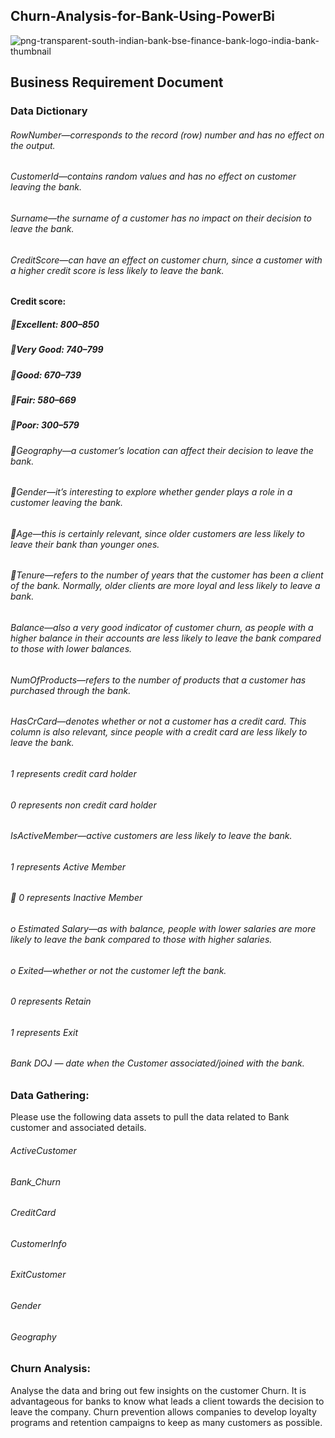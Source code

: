 ## Churn-Analysis-for-Bank-Using-PowerBi


![png-transparent-south-indian-bank-bse-finance-bank-logo-india-bank-thumbnail](https://github.com/Nikitasuryawanshi/Churn-Analysis-for-bank-using-PowerBI/assets/105000370/76ec82c0-8d82-449b-89a9-cdc337e46a0e)

## Business Requirement Document
### Data Dictionary
###### RowNumber—corresponds to the record (row) number and has no effect on the output.
###### CustomerId—contains random values and has no effect on customer leaving the bank.
###### Surname—the surname of a customer has no impact on their decision to leave the bank.
###### CreditScore—can have an effect on customer churn, since a customer with a higher credit score is less likely to leave the bank.
#### Credit score:
##### Excellent: 800–850
##### Very Good: 740–799
##### Good: 670–739
##### Fair: 580–669
##### Poor: 300–579

###### Geography—a customer’s location can affect their decision to leave the bank.
###### Gender—it’s interesting to explore whether gender plays a role in a customer leaving the bank.
###### Age—this is certainly relevant, since older customers are less likely to leave their bank than younger ones.
###### Tenure—refers to the number of years that the customer has been a client of the bank. Normally, older clients are more loyal and less likely to leave a bank.
######  Balance—also a very good indicator of customer churn, as people with a higher balance in their accounts are less likely to leave the bank compared to those with lower balances.
######  NumOfProducts—refers to the number of products that a customer has purchased through the bank. 
######  HasCrCard—denotes whether or not a customer has a credit card. This column is also relevant, since people with a credit card are less likely to leave the bank.
######  1 represents credit card holder
###### 0 represents non credit card holder
######  IsActiveMember—active customers are less likely to leave the bank.
######  1 represents Active Member
######  0 represents Inactive Member
###### o Estimated Salary—as with balance, people with lower salaries are more likely to leave the bank compared to those with higher salaries.
###### o Exited—whether or not the customer left the bank.
######  0 represents Retain 
######  1 represents Exit
######  Bank DOJ — date when the Customer associated/joined  with the bank.



### Data Gathering:

Please use the following data assets to pull the data related to Bank customer and associated details.
###### ActiveCustomer 
###### Bank_Churn
###### CreditCard
###### CustomerInfo
###### ExitCustomer
###### Gender
###### Geography

### Churn Analysis:
Analyse the data and bring out few insights on the customer Churn.
It is advantageous for banks to know what leads a client towards the decision to leave the company.
Churn prevention allows companies to develop loyalty programs and retention campaigns to keep as many customers as possible.
